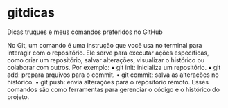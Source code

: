 # gitdicas

Dicas truques e meus comandos preferidos no GitHub

No Git, um comando é uma instrução que você usa no terminal para interagir com o repositório. Ele serve para executar ações específicas, como criar um repositório, salvar alterações, visualizar o histórico ou colaborar com outros.
Por exemplo:
•	git init: inicializa um repositório.
•	git add: prepara arquivos para o commit.
•	git commit: salva as alterações no histórico.
•	git push: envia alterações para o repositório remoto.
Esses comandos são como ferramentas para gerenciar o código e o histórico do projeto.
